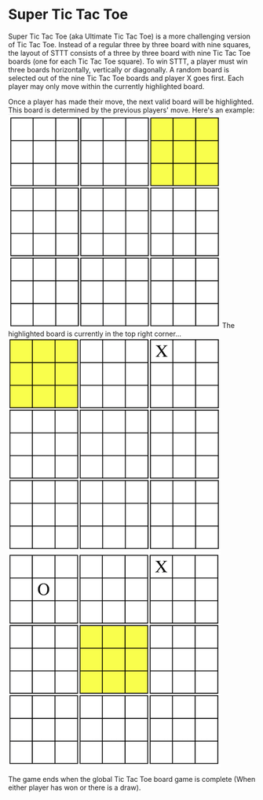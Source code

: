# Super Tic Tac Toe
Super Tic Tac Toe (aka Ultimate Tic Tac Toe) is a more challenging version of Tic Tac Toe. Instead of a regular three by three
board with nine squares, the layout of STTT consists of a three by three board with nine Tic Tac Toe boards (one for each Tic
Tac Toe square). To win STTT, a player must win three boards horizontally, vertically or diagonally. A random board is selected
out of the nine Tic Tac Toe boards and player X goes first. Each player may only move within the currently highlighted board.

Once a player has made their move, the next valid board will be highlighted. This board is determined by the previous players' 
move.
Here's an example:
![Start of Game](/images/Move0.png)
The highlighted board is currently in the top right corner...
![Player X makes first move](/images/Move1.png)
![Player O makes second move](/images/Move2.png)


The game ends when the global Tic Tac Toe board game is complete (When either player has won or there is a draw). 
